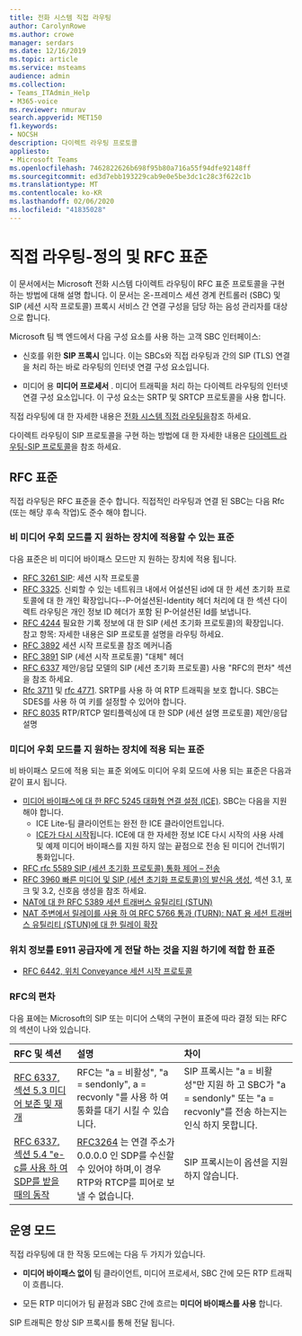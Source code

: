 ```yaml
---
title: 전화 시스템 직접 라우팅
author: CarolynRowe
ms.author: crowe
manager: serdars
ms.date: 12/16/2019
ms.topic: article
ms.service: msteams
audience: admin
ms.collection:
- Teams_ITAdmin_Help
- M365-voice
ms.reviewer: nmurav
search.appverid: MET150
f1.keywords:
- NOCSH
description: 다이렉트 라우팅 프로토콜
appliesto:
- Microsoft Teams
ms.openlocfilehash: 7462822626b698f95b80a716a55f94dfe92148ff
ms.sourcegitcommit: ed3d7ebb193229cab9e0e5be3dc1c28c3f622c1b
ms.translationtype: MT
ms.contentlocale: ko-KR
ms.lasthandoff: 02/06/2020
ms.locfileid: "41835028"
---
```

# <a name="direct-routing---definitions-and-rfc-standards"></a>직접 라우팅-정의 및 RFC 표준

이 문서에서는 Microsoft 전화 시스템 다이렉트 라우팅이 RFC 표준 프로토콜을 구현 하는 방법에 대해 설명 합니다. 이 문서는 온-프레미스 세션 경계 컨트롤러 (SBC) 및 SIP (세션 시작 프로토콜) 프록시 서비스 간 연결 구성을 담당 하는 음성 관리자를 대상으로 합니다.

Microsoft 팀 백 엔드에서 다음 구성 요소를 사용 하는 고객 SBC 인터페이스: 

- 신호를 위한 **SIP 프록시** 입니다. 이는 SBCs와 직접 라우팅과 간의 SIP (TLS) 연결을 처리 하는 바로 라우팅의 인터넷 연결 구성 요소입니다.

- 미디어 용 **미디어 프로세서** . 미디어 트래픽을 처리 하는 다이렉트 라우팅의 인터넷 연결 구성 요소입니다. 이 구성 요소는 SRTP 및 SRTCP 프로토콜을 사용 합니다.


직접 라우팅에 대 한 자세한 내용은 [전화 시스템 직접 라우팅을](direct-routing-landing-page.md)참조 하세요.

다이렉트 라우팅이 SIP 프로토콜을 구현 하는 방법에 대 한 자세한 내용은 [다이렉트 라우팅-SIP 프로토콜](direct-routing-protocols-sip.md)을 참조 하세요.

## <a name="rfc-standards"></a>RFC 표준

직접 라우팅은 RFC 표준을 준수 합니다.  직접적인 라우팅과 연결 된 SBC는 다음 Rfc (또는 해당 후속 작업)도 준수 해야 합니다. 

### <a name="standards-applicable-to-devices-that-support-non-media-bypass-mode"></a>비 미디어 우회 모드를 지 원하는 장치에 적용할 수 있는 표준 

다음 표준은 비 미디어 바이패스 모드만 지 원하는 장치에 적용 됩니다.

- [RFC 3261 SIP](https://tools.ietf.org/html/rfc3261): 세션 시작 프로토콜
- [RFC 3325](https://www.ietf.org/rfc/rfc3325). 신뢰할 수 있는 네트워크 내에서 어설션된 id에 대 한 세션 초기화 프로토콜에 대 한 개인 확장입니다--P-어설션된-Identity 헤더 처리에 대 한 섹션 다이렉트 라우팅은 개인 정보 ID 헤더가 포함 된 P-어설션된 Id를 보냅니다. 
- [RFC 4244](https://www.ietf.org/rfc/rfc4244.txt) 필요한 기록 정보에 대 한 SIP (세션 초기화 프로토콜)의 확장입니다. 참고 항목: 자세한 내용은 SIP 프로토콜 설명을 라우팅 하세요.
- [RFC 3892](https://www.ietf.org/rfc/rfc3892.txt) 세션 시작 프로토콜 참조 메커니즘
- [RFC 3891](https://www.ietf.org/rfc/rfc3891.txt) SIP (세션 시작 프로토콜) "대체" 헤더 
- [RFC 6337](https://tools.ietf.org/html/rfc6337) 제안/응답 모델의 SIP (세션 초기화 프로토콜) 사용
  "RFC의 편차" 섹션을 참조 하세요.
- [Rfc 3711](https://tools.ietf.org/html/rfc3711) 및 [rfc 4771](https://tools.ietf.org/html/rfc4771). SRTP를 사용 하 여 RTP 트래픽을 보호 합니다. SBC는 SDES를 사용 하 여 키를 설정할 수 있어야 합니다. 
- [RFC 8035](https://www.ietf.org/rfc/rfc8035.txt) RTP/RTCP 멀티플렉싱에 대 한 SDP (세션 설명 프로토콜) 제안/응답 설명

### <a name="standards-applicable-to-devices-that-support-media-bypass-mode"></a>미디어 우회 모드를 지 원하는 장치에 적용 되는 표준

비 바이패스 모드에 적용 되는 표준 외에도 미디어 우회 모드에 사용 되는 표준은 다음과 같이 표시 됩니다.

- [미디어 바이패스에 대 한 RFC 5245 대화형 연결 설정 (ICE)](https://tools.ietf.org/html/rfc5245).  SBC는 다음을 지원 해야 합니다.
  - ICE Lite-팀 클라이언트는 완전 한 ICE 클라이언트입니다.
  - [ICE가 다시 시작](https://tools.ietf.org/html/rfc5245#section-9.1.1.1)됩니다. ICE에 대 한 자세한 정보 ICE 다시 시작의 사용 사례 및 예제 미디어 바이패스를 지원 하지 않는 끝점으로 전송 된 미디어 건너뛰기 통화입니다.   
- [RFC rfc 5589 SIP (세션 초기화 프로토콜) 통화 제어 – 전송](https://tools.ietf.org/html/rfc5589) 
- [RFC 3960 빠른 미디어 및 SIP (세션 초기화 프로토콜)의 발신음 생성](https://tools.ietf.org/html/rfc3960), 섹션 3.1, 포크 및 3.2, 신호음 생성을 참조 하세요. 
- [NAT에 대 한 RFC 5389 세션 트래버스 유틸리티 (STUN)](https://tools.ietf.org/html/rfc5389)
- [NAT 주변에서 릴레이를 사용 하 여 RFC 5766 통과 (TURN): NAT 용 세션 트래버스 유틸리티 (STUN)에 대 한 릴레이 확장](https://tools.ietf.org/html/rfc5766)

### <a name="standards-applicable-to-support-conveying-location-information-to-e911-providers"></a>위치 정보를 E911 공급자에 게 전달 하는 것을 지원 하기에 적합 한 표준

- [RFC 6442, 위치 Conveyance 세션 시작 프로토콜](https://tools.ietf.org/html/rfc6442)

### <a name="deviations-from-the-rfcs"></a>RFC의 편차

다음 표에는 Microsoft의 SIP 또는 미디어 스택의 구현이 표준에 따라 결정 되는 RFC의 섹션이 나와 있습니다.

| RFC 및 섹션 | 설명 | 차이 |
| :---------------------  |:---------------------- |:-----------------------|
| [RFC 6337, 섹션 5.3 미디어 보존 및 재개](https://tools.ietf.org/html/rfc6337#section-5.3) | RFC는 "a = 비활성", "a = sendonly", a = recvonly "를 사용 하 여 통화를 대기 시킬 수 있습니다. |SIP 프록시는 "a = 비활성"만 지원 하 고 SBC가 "a = sendonly" 또는 "a = recvonly"를 전송 하는지는 인식 하지 못합니다.
| [RFC 6337, 섹션 5.4 "e-c를 사용 하 여 SDP를 받을 때의 동작](https://tools.ietf.org/html/rfc6337#section-5.4) | [RFC3264](https://tools.ietf.org/html/rfc3264) 는 연결 주소가 0.0.0.0 인 SDP를 수신할 수 있어야 하며,이 경우 RTP와 RTCP를 피어로 보낼 수 없습니다. | SIP 프록시는이 옵션을 지원 하지 않습니다. |

## <a name="operational-modes"></a>운영 모드

직접 라우팅에 대 한 작동 모드에는 다음 두 가지가 있습니다.

- **미디어 바이패스 없이** 팀 클라이언트, 미디어 프로세서, SBC 간에 모든 RTP 트래픽이 흐릅니다.  

- 모든 RTP 미디어가 팀 끝점과 SBC 간에 흐르는 **미디어 바이패스를 사용** 합니다. 

SIP 트래픽은 항상 SIP 프록시를 통해 전달 됩니다.   
